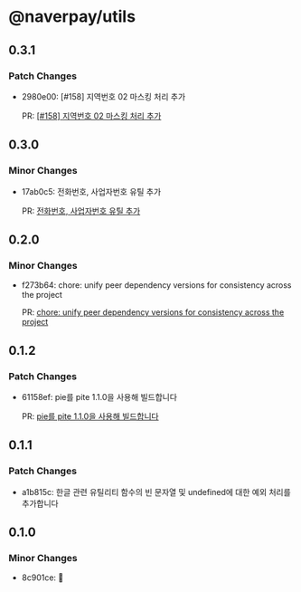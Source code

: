 # @naverpay/utils

## 0.3.1

### Patch Changes

-   2980e00: [#158] 지역번호 02 마스킹 처리 추가

    PR: [[#158] 지역번호 02 마스킹 처리 추가](https://github.com/NaverPayDev/pie/pull/159)

## 0.3.0

### Minor Changes

-   17ab0c5: 전화번호, 사업자번호 유틸 추가

    PR: [전화번호, 사업자번호 유틸 추가](https://github.com/NaverPayDev/pie/pull/150)

## 0.2.0

### Minor Changes

-   f273b64: chore: unify peer dependency versions for consistency across the project

    PR: [chore: unify peer dependency versions for consistency across the project](https://github.com/NaverPayDev/pie/pull/148)

## 0.1.2

### Patch Changes

-   61158ef: pie를 pite 1.1.0을 사용해 빌드합니다

    PR: [pie를 pite 1.1.0을 사용해 빌드합니다](https://github.com/NaverPayDev/pie/pull/125)

## 0.1.1

### Patch Changes

-   a1b815c: 한글 관련 유틸리티 함수의 빈 문자열 및 undefined에 대한 예외 처리를 추가합니다

## 0.1.0

### Minor Changes

-   8c901ce: 🎉
